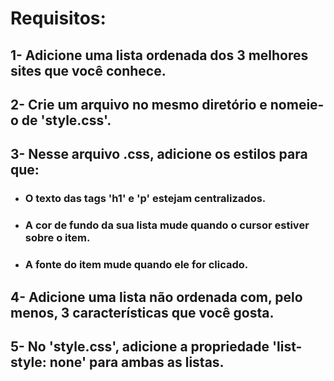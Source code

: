 # Requisitos:

## 1- Adicione uma lista ordenada dos 3 melhores sites que você conhece.
## 2- Crie um arquivo no mesmo diretório e nomeie-o de 'style.css'.
## 3- Nesse arquivo .css, adicione os estilos para que:
* ### O texto das tags 'h1' e 'p' estejam centralizados.
* ### A cor de fundo da sua lista mude quando o cursor estiver sobre o item.
* ### A fonte do item mude quando ele for clicado.  
  
## 4- Adicione uma lista não ordenada com, pelo menos, 3 características que você gosta.  
  
## 5- No 'style.css', adicione a propriedade 'list-style: none' para ambas as listas.